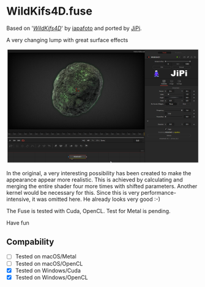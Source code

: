 # WildKifs4D.fuse


Based on '_[WildKifs4D](https://www.shadertoy.com/view/wttBzM)_' by [iapafoto](https://www.shadertoy.com/user/iapafoto) and ported by [JiPi](../../Site/Profiles/JiPi.md).

A very changing lump with great surface effects

[![Wildkif4D](WildKifs4D.png)](WildKifs4D.fuse)

In the original, a very interesting possibility has been created to make the appearance appear more realistic. This is achieved by calculating and merging the entire shader four more times with shifted parameters. Another kernel would be necessary for this. Since this is very performance-intensive, it was omitted here. He already looks very good :-)

The Fuse is tested with Cuda, OpenCL. Test for Metal is pending.

Have fun


## Compability
- [ ] Tested on macOS/Metal
- [ ] Tested on macOS/OpenCL
- [x] Tested on Windows/Cuda
- [x] Tested on Windows/OpenCL
